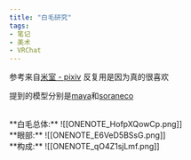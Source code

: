 ```yaml
---
title: "白毛研究"
tags:
- 笔记
- 美术
- VRChat
---
```


参考来自[米室 - pixiv](https://www.pixiv.net/users/10199606) 
反复用是因为真的很喜欢

提到的模型分别是[maya](https://booth.pm/en/items/3390957)和[soraneco](https://booth.pm/en/items/3046011)


<br>
**白毛总体:**
![[ONENOTE_HofpXQowCp.png]]
<br>
**眼部:**
![[ONENOTE_E6VeD5BSsG.png]]
<br>
**构成:**
![[ONENOTE_qO4Z1sjLmf.png]]